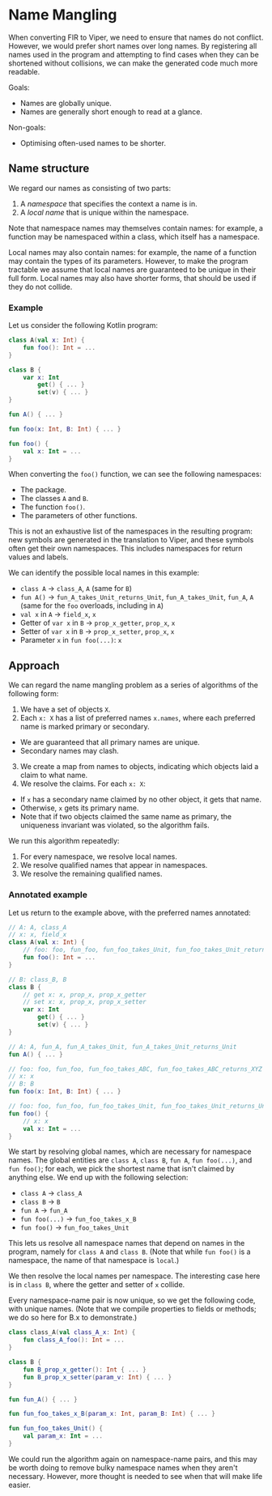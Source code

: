 # Name Mangling

When converting FIR to Viper, we need to ensure that names
do not conflict.  However, we would prefer short names over
long names.  By registering all names used in the program
and attempting to find cases when they can be shortened
without collisions, we can make the generated code much more
readable.

Goals:
* Names are globally unique.
* Names are generally short enough to read at a glance.

Non-goals:
* Optimising often-used names to be shorter.

## Name structure

We regard our names as consisting of two parts:
1. A *namespace* that specifies the context a name is in.
2. A *local name*  that is unique within the namespace.

Note that namespace names may themselves contain names: for
example, a function may be namespaced within a class, which
itself has a namespace.

Local names may also contain names: for example, the name of
a function may contain the types of its parameters.
However, to make the program tractable we assume that local
names are guaranteed to be unique in their full form.  Local
names may also have shorter forms, that should be used if
they do not collide.

### Example

Let us consider the following Kotlin program:

```kotlin
class A(val x: Int) {
    fun foo(): Int = ...
}

class B {
    var x: Int
        get() { ... }
        set(v) { ... }
}

fun A() { ... }

fun foo(x: Int, B: Int) { ... }

fun foo() {
    val x: Int = ...
}
```

When converting the `foo()` function, we can see the
following namespaces:
* The package.
* The classes `A` and `B`.
* The function `foo()`.
* The parameters of other functions.

This is not an exhaustive list of the namespaces in the
resulting program: new symbols are generated in the
translation to Viper, and these symbols often get their own
namespaces.  This includes namespaces for return values and
labels.

We can identify the possible local names in this example:
* `class A` -> `class_A`, `A` (same for `B`)
* `fun A()` -> `fun_A_takes_Unit_returns_Unit`,
  `fun_A_takes_Unit`, `fun_A`, `A` (same for the `foo`
  overloads, including in `A`)
* `val x` in `A` -> `field_x`, `x`
* Getter of `var x` in `B` -> `prop_x_getter`, `prop_x`, `x`
* Setter of `var x` in `B` -> `prop_x_setter`, `prop_x`, `x`
* Parameter `x` in `fun foo(...)`: `x`

## Approach

We can regard the name mangling problem as a series of
algorithms of the following form:

1. We have a set of objects `X`.
2. Each `x: X` has a list of preferred names `x.names`,
   where each preferred name is marked primary or secondary.
  * We are guaranteed that all primary names are unique.
  * Secondary names may clash.
3. We create a map from names to objects, indicating which
   objects laid a claim to what name.
4. We resolve the claims.  For each `x: X`:
  * If `x` has a secondary name claimed by no other
    object, it gets that name.
  * Otherwise, `x` gets its primary name.
  * Note that if two objects claimed the same name as
    primary, the uniqueness invariant was violated, so the
    algorithm fails.

We run this algorithm repeatedly:
1. For every namespace, we resolve local names.
2. We resolve qualified names that appear in namespaces.
3. We resolve the remaining qualified names.

### Annotated example

Let us return to the example above, with the preferred names
annotated:
```kotlin
// A: A, class_A
// x: x, field_x
class A(val x: Int) {
    // foo: foo, fun_foo, fun_foo_takes_Unit, fun_foo_takes_Unit_returns_Int
    fun foo(): Int = ...
}

// B: class_B, B
class B {
    // get x: x, prop_x, prop_x_getter
    // set x: x, prop_x, prop_x_setter
    var x: Int
        get() { ... }
        set(v) { ... }
}

// A: A, fun_A, fun_A_takes_Unit, fun_A_takes_Unit_returns_Unit
fun A() { ... }

// foo: foo, fun_foo, fun_foo_takes_ABC, fun_foo_takes_ABC_returns_XYZ
// x: x
// B: B
fun foo(x: Int, B: Int) { ... }

// foo: foo, fun_foo, fun_foo_takes_Unit, fun_foo_takes_Unit_returns_Unit
fun foo() {
    // x: x
    val x: Int = ...
}
```

We start by resolving global names, which are necessary for
namespace names.  The global entities are `class A`, `class
B`, `fun A`, `fun foo(...)`, and `fun foo()`; for each, we
pick the shortest name that isn't claimed by anything else.
We end up with the following selection:
* `class A` -> `class_A`
* `class B` -> `B`
* `fun A` -> `fun_A`
* `fun foo(...)` -> `fun_foo_takes_x_B`
* `fun foo()` -> `fun_foo_takes_Unit`

This lets us resolve all namespace names that depend on
names in the program, namely for `class A` and `class B`.
(Note that while `fun foo()` is a namespace, the name
of that namespace is `local`.)

We then resolve the local names per namespace.  The
interesting case here is in `class B`, where the getter and
setter of `x` collide.

Every namespace-name pair is now unique, so we get the
following code, with unique names.  (Note that we compile
properties to fields or methods; we do so here for B.x to
demonstrate.)
```kotlin
class class_A(val class_A_x: Int) {
    fun class_A_foo(): Int = ...
}

class B {
    fun B_prop_x_getter(): Int { ... }
    fun B_prop_x_setter(param_v: Int) { ... }
}

fun fun_A() { ... }

fun fun_foo_takes_x_B(param_x: Int, param_B: Int) { ... }

fun fun_foo_takes_Unit() {
    val param_x: Int = ...
}
```

We could run the algorithm again on namespace-name pairs,
and this may be worth doing to remove bulky namespace names
when they aren't necessary.  However, more thought is needed
to see when that will make life easier.
